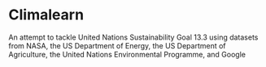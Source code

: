 # CIimalearn
 An attempt to tackle United Nations Sustainability Goal 13.3 using datasets from NASA, the US Department of Energy, the US Department of Agriculture, the United Nations Environmental Programme, and Google
